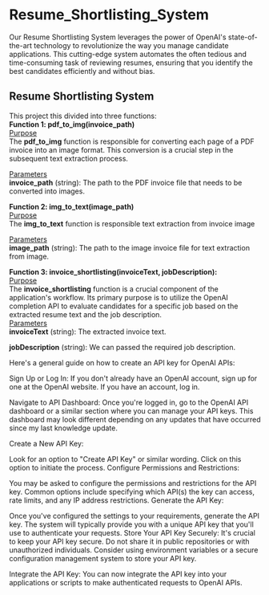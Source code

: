 # Resume_Shortlisting_System
Our Resume Shortlisting System leverages the power of OpenAI's state-of-the-art technology to revolutionize the way you manage candidate applications. This cutting-edge system automates the often tedious and time-consuming task of reviewing resumes, ensuring that you identify the best candidates efficiently and without bias.

## </b>Resume Shortlisting System </b>
This project this divided into three functions:<br>
**Function 1: pdf_to_img(invoice_path)**</br>
<u>Purpose</u></br>
The **pdf_to_img** function is responsible for converting each page of a PDF invoice into an image format. This conversion is a crucial step in the subsequent text extraction process.

<u>Parameters</u></br>
**invoice_path** (string): The path to the PDF invoice file that needs to be converted into images.

**Function 2: img_to_text(image_path)**</br>
<u>Purpose</u></br>
The **img_to_text** function is responsible text extraction from invoice image 

<u>Parameters</u></br>
**image_path** (string): The path to the image invoice file for text extraction from image.

**Function 3: invoice_shortlisting(invoiceText, jobDescription):**</br>
<u>Purpose</u></br>
The **invoice_shortlisting** function is a crucial component of the application's workflow. Its primary purpose is to utilize the OpenAI completion API to evaluate candidates for a specific job based on the extracted resume text and the job description.</br>
<u>Parameters</u></br>
**invoiceText** (string): The extracted invoice text.</br>

**jobDescription** (string): We can passed the required job description.


Here's a general guide on how to create an API key for OpenAI APIs:

Sign Up or Log In: If you don't already have an OpenAI account, sign up for one at the OpenAI website. If you have an account, log in.

Navigate to API Dashboard: Once you're logged in, go to the OpenAI API dashboard or a similar section where you can manage your API keys. This dashboard may look different depending on any updates that have occurred since my last knowledge update.

Create a New API Key:

Look for an option to "Create API Key" or similar wording.
Click on this option to initiate the process.
Configure Permissions and Restrictions:

You may be asked to configure the permissions and restrictions for the API key.
Common options include specifying which API(s) the key can access, rate limits, and any IP address restrictions.
Generate the API Key:

Once you've configured the settings to your requirements, generate the API key.
The system will typically provide you with a unique API key that you'll use to authenticate your requests.
Store Your API Key Securely: It's crucial to keep your API key secure. Do not share it in public repositories or with unauthorized individuals. Consider using environment variables or a secure configuration management system to store your API key.

Integrate the API Key: You can now integrate the API key into your applications or scripts to make authenticated requests to OpenAI APIs.


